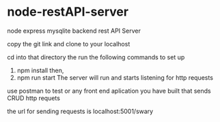 # node-restAPI-server
node express mysqlite backend rest API Server

copy the git link and clone to your localhost

cd into that directory the run the following commands to set up
  1. npm install then,
  2. npm run start
The server will run and starts listening for http requests

use postman to test or any front end aplication you have built that sends CRUD http requets

the url for sending requests is localhost:5001/swary
